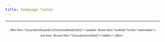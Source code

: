 ```yaml
---
title: homepage footer
---
```


<hr>
<div style="font-weight: regular; border-radius: 4px;background:;font-size:60%; padding: 2px 5px 2px;user-select: none;text-align:center;">

<!--
<i style="color: red;" class="fa-beat-fade fa-solid fa-microchip"></i>
<i style="color: cyan" class="fab fa-shake fa-git"></i>
-->
<i style="color: #07ff07" class="fa-spin fas fa-sync"></i>
<$list filter="[!is[system]!has[draft.of]!sort[modified]limit[1]]">
Updated
<$view field="modified" format="relativedate"/>

and have
<$count filter="[!is[system]sort[title]]"/> tiddlers ! 
</$list> &nbsp; 
</div>
